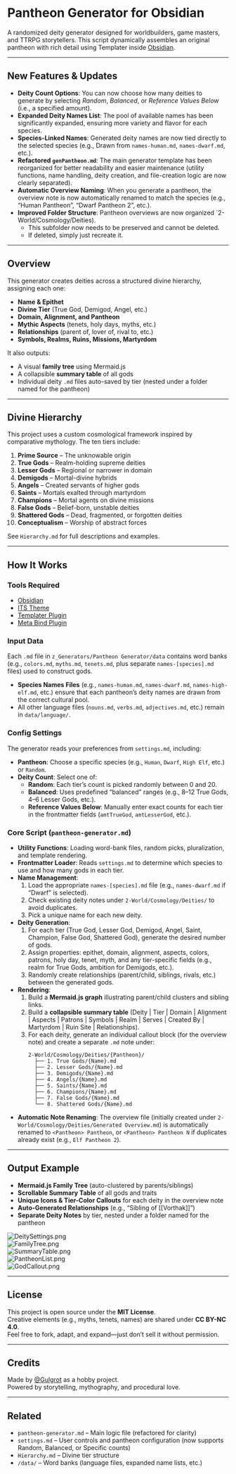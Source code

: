 # Pantheon Generator for Obsidian

A randomized deity generator designed for worldbuilders, game masters, and TTRPG storytellers. This script dynamically assembles an original pantheon with rich detail using Templater inside [Obsidian](https://obsidian.md/).

---

## New Features & Updates

- **Deity Count Options**: You can now choose how many deities to generate by selecting *Random*, *Balanced*, or *Reference Values Below* (i.e., a specified amount).  
- **Expanded Deity Names List**: The pool of available names has been significantly expanded, ensuring more variety and flavor for each species.
- **Species-Linked Names**: Generated deity names are now tied directly to the selected species (e.g., Drawn from `names-human.md`, `names-dwarf.md`, etc.).
- **Refactored `genPantheon.md`**: The main generator template has been reorganized for better readability and easier maintenance (utility functions, name handling, deity creation, and file-creation logic are now clearly separated).
- **Automatic Overview Naming**: When you generate a pantheon, the overview note is now automatically renamed to match the species (e.g., “Human Pantheon”, “Dwarf Pantheon 2”, etc.).
- **Improved Folder Structure**: Pantheon overviews are now organized `2-World/Cosmology/Deities).
	- This subfolder now needs to be preserved and cannot be deleted.
	- If deleted, simply just recreate it.

---

## Overview

This generator creates deities across a structured divine hierarchy, assigning each one:

- **Name & Epithet**
- **Divine Tier** (True God, Demigod, Angel, etc.)
- **Domain, Alignment, and Pantheon**
- **Mythic Aspects** (tenets, holy days, myths, etc.)
- **Relationships** (parent of, lover of, rival to, etc.)
- **Symbols, Realms, Ruins, Missions, Martyrdom**

It also outputs:
- A visual **family tree** using Mermaid.js
- A collapsible **summary table** of all gods
- Individual deity `.md` files auto-saved by tier (nested under a folder named for the pantheon)

---

## Divine Hierarchy

This project uses a custom cosmological framework inspired by comparative mythology. The ten tiers include:

1. **Prime Source** – The unknowable origin  
2. **True Gods** – Realm-holding supreme deities  
3. **Lesser Gods** – Regional or narrower in domain  
4. **Demigods** – Mortal-divine hybrids  
5. **Angels** – Created servants of higher gods  
6. **Saints** – Mortals exalted through martyrdom  
7. **Champions** – Mortal agents on divine missions  
8. **False Gods** – Belief-born, unstable deities  
9. **Shattered Gods** – Dead, fragmented, or forgotten deities  
10. **Conceptualism** – Worship of abstract forces  

See `Hierarchy.md` for full descriptions and examples.

---

## How It Works

### Tools Required
- [Obsidian](https://obsidian.md/)  
- [ITS Theme](https://github.com/SlRvb/Obsidian--ITS-Theme)  
- [Templater Plugin](https://github.com/SilentVoid13/Templater)  
- [Meta Bind Plugin](https://github.com/mProjectsCode/obsidian-meta-bind-plugin)  

### Input Data
Each `.md` file in `z_Generators/Pantheon Generator/data` contains word banks (e.g., `colors.md`, `myths.md`, `tenets.md`, plus separate `names-[species].md` files) used to construct gods.  
- **Species Names Files** (e.g., `names-human.md`, `names-dwarf.md`, `names-high-elf.md`, etc.) ensure that each pantheon’s deity names are drawn from the correct cultural pool.  
- All other language files (`nouns.md`, `verbs.md`, `adjectives.md`, etc.) remain in `data/language/`.

### Config Settings
The generator reads your preferences from `settings.md`, including:
- **Pantheon**: Choose a specific species (e.g., `Human`, `Dwarf`, `High Elf`, etc.) or `Random`.  
- **Deity Count**: Select one of:
  - **Random**: Each tier’s count is picked randomly between 0 and 20.
  - **Balanced**: Uses predefined “balanced” ranges (e.g., 8–12 True Gods, 4–6 Lesser Gods, etc.).
  - **Reference Values Below**: Manually enter exact counts for each tier in the frontmatter fields (`amtTrueGod`, `amtLesserGod`, etc.).  

### Core Script (`pantheon-generator.md`)
- **Utility Functions**: Loading word-bank files, random picks, pluralization, and template rendering.
- **Frontmatter Loader**: Reads `settings.md` to determine which species to use and how many gods in each tier.
- **Name Management**:  
  1. Load the appropriate `names-[species].md` file (e.g., `names-dwarf.md` if “Dwarf” is selected).  
  2. Check existing deity notes under `2-World/Cosmology/Deities/` to avoid duplicates.  
  3. Pick a unique name for each new deity.  
- **Deity Generation**:  
  1. For each tier (True God, Lesser God, Demigod, Angel, Saint, Champion, False God, Shattered God), generate the desired number of gods.  
  2. Assign properties: epithet, domain, alignment, aspects, colors, patrons, holy day, tenet, myth, and any tier-specific fields (e.g., realm for True Gods, ambition for Demigods, etc.).  
  3. Randomly create relationships (parent/child, siblings, rivals, etc.) between the generated gods.  
- **Rendering**:  
  1. Build a **Mermaid.js graph** illustrating parent/child clusters and sibling links.  
  2. Build a **collapsible summary table** (Deity | Tier | Domain | Alignment | Aspects | Patrons | Symbols | Realm | Serves | Created By | Martyrdom | Ruin Site | Relationships).  
  3. For each deity, generate an individual callout block (for the overview note) and create a separate `.md` note under:
     ```
     2-World/Cosmology/Deities/{Pantheon}/
       ├── 1. True Gods/{Name}.md
       ├── 2. Lesser Gods/{Name}.md
       ├── 3. Demigods/{Name}.md
       ├── 4. Angels/{Name}.md
       ├── 5. Saints/{Name}.md
       ├── 6. Champions/{Name}.md
       ├── 7. False Gods/{Name}.md
       └── 8. Shattered Gods/{Name}.md
     ```
- **Automatic Note Renaming**: The overview file (initially created under `2-World/Cosmology/Deities/Generated Overview.md`) is automatically renamed to `<Pantheon> Pantheon`, or `<Pantheon> Pantheon N` if duplicates already exist (e.g., `Elf Pantheon 2`).

---

## Output Example

- **Mermaid.js Family Tree** (auto-clustered by parents/siblings)  
- **Scrollable Summary Table** of all gods and traits  
- **Unique Icons & Tier-Color Callouts** for each deity in the overview note  
- **Auto-Generated Relationships** (e.g., “Sibling of [[Vorthak]]”)  
- **Separate Deity Notes** by tier, nested under a folder named for the pantheon

![DeitySettings.png](example/DeitySettings.png)  
![FamilyTree.png](example/FamilyTree.png)  
![SummaryTable.png](example/SummaryTable.png)  
![PantheonList.png](example/PantheonList.png)  
![GodCallout.png](example/GodCallout.png)  

---

## License

This project is open source under the **MIT License**.  
Creative elements (e.g., myths, tenets, names) are shared under **CC BY-NC 4.0**.  
Feel free to fork, adapt, and expand—just don’t sell it without permission.

---

## Credits

Made by [@Gulgrot](https://github.com/Gulgrot) as a hobby project.  
Powered by storytelling, mythography, and procedural love.

---

## Related

- `pantheon-generator.md` – Main logic file (refactored for clarity)  
- `settings.md` – User controls and pantheon configuration (now supports Random, Balanced, or Specific counts)  
- `Hierarchy.md` – Divine tier structure  
- `/data/` – Word banks (language files, expanded name lists, etc.)  
